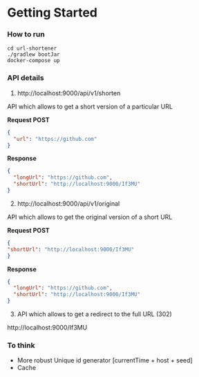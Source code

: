 # Getting Started

### How to run
```shell
cd url-shortener
./gradlew bootJar
docker-compose up
```

### API details

1. http://localhost:9000/api/v1/shorten

API which allows to get a short version of a particular URL

**Request POST**

```json
{
  "url": "https://github.com"
}
```

**Response**

```json
{
  "longUrl": "https://github.com",
  "shortUrl": "http://localhost:9000/If3MU"
}
```

2. http://localhost:9000/api/v1/original

API which allows to get the original version of a short URL

**Request POST**

```json
{
"shortUrl": "http://localhost:9000/If3MU"
}
```

**Response**

```json
{
  "longUrl": "https://github.com",
  "shortUrl": "http://localhost:9000/If3MU"
}
```

3. API which allows to get a redirect to the full URL (302)

http://localhost:9000/If3MU


### To think

- More robust Unique id generator [currentTime + host + seed]
- Cache